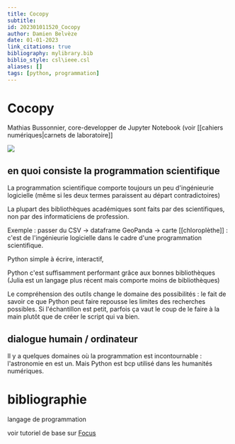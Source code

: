 ```yaml
---
title: Cocopy
subtitle:
id: 202301011520_Cocopy
author: Damien Belvèze
date: 01-01-2023
link_citations: true
bibliography: mylibrary.bib
biblio_style: csl\ieee.csl
aliases: []
tags: [python, programmation]
---
```


# Cocopy

Mathias Bussonnier, core-developper de Jupyter Notebook (voir [[cahiers numériques|carnets de laboratoire]]

![](20221124_programmation_scientifique.PNG)

## en quoi consiste la programmation scientifique

La programmation scientifique comporte toujours un peu d'ingénieurie logicielle (même si les deux termes paraissent au départ contradictoires)

La plupart des bibliothèques académiques sont faits par des scientifiques, non par des informaticiens de profession. 

Exemple : passer du CSV -> dataframe GeoPanda -> carte [[chloroplèthe]] : c'est de l'ingénieurie logicielle dans le cadre d'une programmation scientifique. 

Python simple à écrire, interactif, 

Python c'est suffisamment performant grâce aux bonnes bibliothèques (Julia est un langage plus récent mais comporte moins de bibliothèques)

Le compréhension des outils change le domaine des possibilités : le fait de savoir ce que Python peut faire repousse les limites des recherches possibles. 
Si l'échantillon est petit, parfois ça vaut le coup de le faire à la main plutôt que de créer le script qui va bien. 

## dialogue humain / ordinateur

Il y a quelques domaines où la programmation est incontournable : l'astronomie en est un. Mais Python est bcp utilisé dans les humanités numériques. 


# bibliographie



langage de programmation

voir tutoriel de base sur [Focus](https://focus.univ-rennes1.fr/python1)





